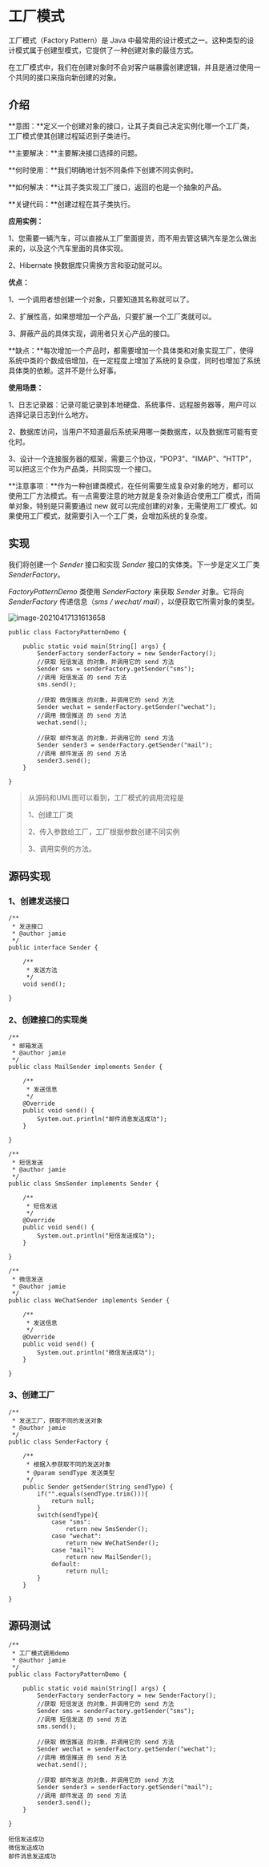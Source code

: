 # 工厂模式

工厂模式（Factory Pattern）是 Java 中最常用的设计模式之一。这种类型的设计模式属于创建型模式，它提供了一种创建对象的最佳方式。

在工厂模式中，我们在创建对象时不会对客户端暴露创建逻辑，并且是通过使用一个共同的接口来指向新创建的对象。

## 介绍

**意图：**定义一个创建对象的接口，让其子类自己决定实例化哪一个工厂类，工厂模式使其创建过程延迟到子类进行。

**主要解决：**主要解决接口选择的问题。

**何时使用：**我们明确地计划不同条件下创建不同实例时。

**如何解决：**让其子类实现工厂接口，返回的也是一个抽象的产品。

**关键代码：**创建过程在其子类执行。

**应用实例：**

1、您需要一辆汽车，可以直接从工厂里面提货，而不用去管这辆汽车是怎么做出来的，以及这个汽车里面的具体实现。

2、Hibernate 换数据库只需换方言和驱动就可以。

**优点：**

1、一个调用者想创建一个对象，只要知道其名称就可以了。

2、扩展性高，如果想增加一个产品，只要扩展一个工厂类就可以。

3、屏蔽产品的具体实现，调用者只关心产品的接口。

**缺点：**每次增加一个产品时，都需要增加一个具体类和对象实现工厂，使得系统中类的个数成倍增加，在一定程度上增加了系统的复杂度，同时也增加了系统具体类的依赖。这并不是什么好事。

**使用场景：**

1、日志记录器：记录可能记录到本地硬盘、系统事件、远程服务器等，用户可以选择记录日志到什么地方。

2、数据库访问，当用户不知道最后系统采用哪一类数据库，以及数据库可能有变化时。

3、设计一个连接服务器的框架，需要三个协议，"POP3"、"IMAP"、"HTTP"，可以把这三个作为产品类，共同实现一个接口。

**注意事项：**作为一种创建类模式，在任何需要生成复杂对象的地方，都可以使用工厂方法模式。有一点需要注意的地方就是复杂对象适合使用工厂模式，而简单对象，特别是只需要通过 new 就可以完成创建的对象，无需使用工厂模式。如果使用工厂模式，就需要引入一个工厂类，会增加系统的复杂度。

## 实现

我们将创建一个 *Sender* 接口和实现 *Sender* 接口的实体类。下一步是定义工厂类 *SenderFactory*。

*FactoryPatternDemo* 类使用 *SenderFactory* 来获取 *Sender* 对象。它将向 *SenderFactory* 传递信息（*sms / wechat/ mail*），以便获取它所需对象的类型。

![image-20210417131613658](https://image-show.oss-cn-shenzhen.aliyuncs.com/typora_img/image-20210417131613658.png)

```
public class FactoryPatternDemo {

    public static void main(String[] args) {
        SenderFactory senderFactory = new SenderFactory();
        //获取 短信发送 的对象，并调用它的 send 方法
        Sender sms = senderFactory.getSender("sms");
        //调用 短信发送 的 send 方法
        sms.send();

        //获取 微信推送 的对象，并调用它的 send 方法
        Sender wechat = senderFactory.getSender("wechat");
        //调用 微信推送 的 send 方法
        wechat.send();

        //获取 邮件发送 的对象，并调用它的 send 方法
        Sender sender3 = senderFactory.getSender("mail");
        //调用 邮件发送 的 send 方法
        sender3.send();
    }

}
```

> 从源码和UML图可以看到，工厂模式的调用流程是
>
> 1、创建工厂类
>
> 2、传入参数给工厂，工厂根据参数创建不同实例
>
> 3、调用实例的方法。

## 源码实现

### 1、创建发送接口

```
/**
 * 发送接口
 * @author jamie
 */
public interface Sender {

    /**
     * 发送方法
     */
    void send();

}
```

### 2、创建接口的实现类

```
/**
 * 邮箱发送
 * @author jamie
 */
public class MailSender implements Sender {

    /**
     * 发送信息
     */
    @Override
    public void send() {
        System.out.println("邮件消息发送成功");
    }

}
```

```
/**
 * 短信发送
 * @author jamie
 */
public class SmsSender implements Sender {

    /**
     * 短信发送
     */
    @Override
    public void send() {
        System.out.println("短信发送成功");
    }

}
```

```
/**
 * 微信发送
 * @author jamie
 */
public class WeChatSender implements Sender {

    /**
     * 发送信息
     */
    @Override
    public void send() {
        System.out.println("微信发送成功");
    }

}
```

### 3、创建工厂

```
/**
 * 发送工厂，获取不同的发送对象
 * @author jamie
 */
public class SenderFactory {

    /**
     * 根据入参获取不同的发送对象
     * @param sendType 发送类型
     */
    public Sender getSender(String sendType) {
        if("".equals(sendType.trim())){
            return null;
        }
        switch(sendType){
            case "sms":
                return new SmsSender();
            case "wechat":
                return new WeChatSender();
            case "mail":
                return new MailSender();
            default:
                return null;
        }
    }

}
```

## 源码测试

```
/**
 * 工厂模式调用demo
 * @author jamie
 */
public class FactoryPatternDemo {

    public static void main(String[] args) {
        SenderFactory senderFactory = new SenderFactory();
        //获取 短信发送 的对象，并调用它的 send 方法
        Sender sms = senderFactory.getSender("sms");
        //调用 短信发送 的 send 方法
        sms.send();

        //获取 微信推送 的对象，并调用它的 send 方法
        Sender wechat = senderFactory.getSender("wechat");
        //调用 微信推送 的 send 方法
        wechat.send();

        //获取 邮件发送 的对象，并调用它的 send 方法
        Sender sender3 = senderFactory.getSender("mail");
        //调用 邮件发送 的 send 方法
        sender3.send();
    }

}
```

```
短信发送成功
微信发送成功
邮件消息发送成功
```

